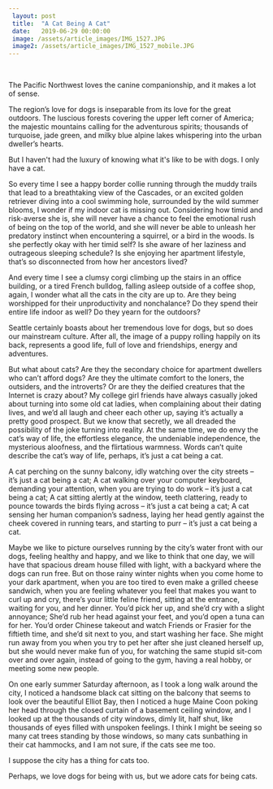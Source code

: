 ```yaml
---
 layout: post
 title:  "A Cat Being A Cat"
 date:   2019-06-29 00:00:00
 image: /assets/article_images/IMG_1527.JPG
 image2: /assets/article_images/IMG_1527_mobile.JPG
---
```

<br />

The Pacific Northwest loves the canine companionship, and it makes a lot of sense. 

The region’s love for dogs is inseparable from its love for the great outdoors. The luscious forests covering the upper left corner of America; the majestic mountains calling for the adventurous spirits; thousands of turquoise, jade green, and milky blue alpine lakes whispering into the urban dweller’s hearts.  

But I haven't had the luxury of knowing what it's like to be with dogs. I only have a cat. 

So every time I see a happy border collie running through the muddy trails that lead to a breathtaking view of the Cascades, or an excited golden retriever diving into a cool swimming hole, surrounded by the wild summer blooms, I wonder if my indoor cat is missing out. Considering how timid and risk-averse she is, she will never have a chance to feel the emotional rush of being on the top of the world, and she will never be able to unleash her predatory instinct when encountering a squirrel, or a bird in the woods. Is she perfectly okay with her timid self? Is she aware of her laziness and outrageous sleeping schedule? Is she enjoying her apartment lifestyle, that’s so disconnected from how her ancestors lived? 

And every time I see a clumsy corgi climbing up the stairs in an office building, or a tired French bulldog, falling asleep outside of a coffee shop, again, I wonder what all the cats in the city are up to. Are they being worshipped for their unproductivity and nonchalance? Do they spend their entire life indoor as well? Do they yearn for the outdoors? 

Seattle certainly boasts about her tremendous love for dogs, but so does our mainstream culture. After all, the image of a puppy rolling happily on its back, represents a good life, full of love and friendships, energy and adventures. 

But what about cats? Are they the secondary choice for apartment dwellers who can’t afford dogs? Are they the ultimate comfort to the loners, the outsiders, and the introverts? Or are they the deified creatures that the Internet is crazy about? My college girl friends have always casually joked about turning into some old cat ladies, when complaining about their dating lives, and we’d all laugh and cheer each other up, saying it’s actually a pretty good prospect. But we know that secretly, we all dreaded the possibility of the joke turning into reality. At the same time, we do envy the cat’s way of life, the effortless elegance, the undeniable independence, the mysterious aloofness, and the flirtatious warmness. Words can’t quite describe the cat’s way of life, perhaps, it’s just a cat being a cat. 

A cat perching on the sunny balcony, idly watching over the city streets – it’s just a cat being a cat; A cat walking over your computer keyboard, demanding your attention, when you are trying to do work – it’s just a cat being a cat; A cat sitting alertly at the window, teeth clattering, ready to pounce towards the birds flying across – it’s just a cat being a cat; A cat sensing her human companion’s sadness, laying her head gently against the cheek covered in running tears, and starting to purr – it’s just a cat being a cat. 

Maybe we like to picture ourselves running by the city’s water front with our dogs, feeling healthy and happy, and we like to think that one day, we will have that spacious dream house filled with light, with a backyard where the dogs can run free. But on those rainy winter nights when you come home to your dark apartment, when you are too tired to even make a grilled cheese sandwich, when you are feeling whatever you feel that makes you want to curl up and cry, there’s your little feline friend, sitting at the entrance, waiting for you, and her dinner. You’d pick her up, and she’d cry with a slight annoyance; She’d rub her head against your feet, and you’d open a tuna can for her. You’d order Chinese takeout and watch Friends or Frasier for the fiftieth time, and she’d sit next to you, and start washing her face. She might run away from you when you try to pet her after she just cleaned herself up, but she would never make fun of you, for watching the same stupid sit-com over and over again, instead of going to the gym, having a real hobby, or meeting some new people. 

On one early summer Saturday afternoon, as I took a long walk around the city, I noticed a handsome black cat sitting on the balcony that seems to look over the beautiful Elliot Bay, then I noticed a huge Maine Coon poking her head through the closed curtain of a basement ceiling window, and I looked up at the thousands of city windows, dimly lit, half shut, like thousands of eyes filled with unspoken feelings. I think I might be seeing so many cat trees standing by those windows, so many cats sunbathing in their cat hammocks, and I am not sure, if the cats see me too. 

I suppose the city has a thing for cats too. 

Perhaps, we love dogs for being with us, but we adore cats for being cats. 

